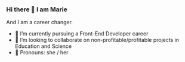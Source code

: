 ### Hi there 👋 I am Marie

And I am a career changer. 

- 🌱 I’m currently pursuing a Front-End Developer career
- 👯 I’m looking to collaborate on non-profitable/profitable projects in Education and Science
- 👩 Pronouns: she / her

